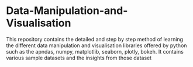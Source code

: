 # Data-Manipulation-and-Visualisation
This repository contains the detailed and step by step method of learning the different data manipulation and visualisation libraries offered by python such as the apndas, numpy, matplotlib, seaborn, plotly, bokeh.
It contains various sample datasets and the insights from those dataset
